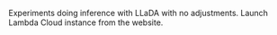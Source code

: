 Experiments doing inference with LLaDA with no adjustments. Launch Lambda Cloud instance from the website.